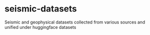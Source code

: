 # seismic-datasets
Seismic and geophysical datasets collected from various sources and unified under huggingface datasets
